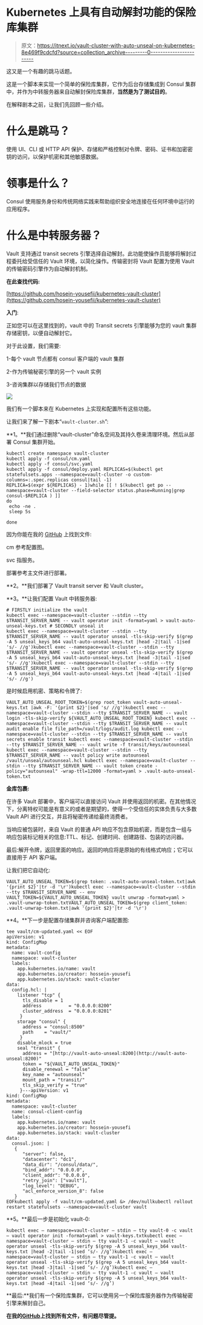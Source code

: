 # Kubernetes 上具有自动解封功能的保险库集群

> 原文：<https://itnext.io/vault-cluster-with-auto-unseal-on-kubernetes-8e469f9cdcfd?source=collection_archive---------0----------------------->

这又是一个有趣的跳马话题。

这是一个脚本来实现一个简单的保险库集群，它作为后台存储集成到 Consul 集群中，并作为中转服务器来自动解封保险库集群，**当然是为了测试目的**。

在解释剧本之前，让我们先回顾一些介绍。

# 什么是跳马？

使用 UI、CLI 或 HTTP API 保护、存储和严格控制对令牌、密码、证书和加密密钥的访问，以保护机密和其他敏感数据。

# 领事是什么？

Consul 使用服务身份和传统网络实践来帮助组织安全地连接在任何环境中运行的应用程序。

# 什么是中转服务器？

Vault 支持通过 transit secrets 引擎选择自动解封。此功能使操作员能够将解封过程委托给受信任的 Vault 环境，以简化操作。传输密封将 Vault 配置为使用 Vault 的传输密码引擎作为自动解封机制。

**在此查找代码:**

[https://github.com/hosein-yousefii/kubernetes-vault-cluster](https://github.com/hosein-yousefii/kubernetes-vault-cluster)

**入门**:

正如您可以在这里找到的，vault 中的 Transit secrets 引擎能够为您的 vault 集群存储密钥，以便自动解封它。

对于此设置，我们需要:

1-每个 vault 节点都有 consul 客户端的 vault 集群

2-作为传输秘密引擎的另一个 vault 实例

3-咨询集群以存储我们节点的数据

![](img/a826211906c0c6d582b7a445580e3d0f.png)

我们有一个脚本来在 Kubernetes 上实现和配置所有这些功能。

让我们来了解一下剧本“`vault-cluster.sh`”:

**1。**我们通过删除“vault-cluster”命名空间及其持久卷来清理环境。然后从部署 Consul 集群开始。

```
kubectl create namespace vault-cluster 
kubectl apply -f consul/cm.yaml 
kubectl apply -f consul/svc.yaml 
kubectl apply -f consul/deploy.yaml REPLICAS=$(kubectl get statefulsets.apps --namespace=vault-cluster -o custom-columns=:.spec.replicas consul|tail -1)
REPLICA=$(expr ${REPLICAS} - 1)while [[ ! $(kubectl get po --namespace=vault-cluster --field-selector status.phase=Running|grep consul-$REPLICA ) ]]
do 
 echo -ne .
 sleep 5s

done
```

因为你能在我的 [GitHub](https://github.com/hosein-yousefii/kubernetes-vault-cluster) 上找到文件:

cm 参考配置图。

svc 指服务。

部署参考主文件进行部署。

**2。**我们部署了 Vault transit server 和 Vault cluster。

**3。**让我们配置 Vault 中转服务器:

```
# FIRSTLY initialize the vault 
kubectl exec --namespace=vault-cluster --stdin --tty $TRANSIT_SERVER_NAME -- vault operator init -format=yaml > vault-auto-unseal-keys.txt # SECONDLY unseal it                                                       
kubectl exec --namespace=vault-cluster --stdin --tty $TRANSIT_SERVER_NAME -- vault operator unseal -tls-skip-verify $(grep -A 5 unseal_keys_b64 vault-auto-unseal-keys.txt |head -2|tail -1|sed 's/- //g')kubectl exec --namespace=vault-cluster --stdin --tty $TRANSIT_SERVER_NAME -- vault operator unseal -tls-skip-verify $(grep -A 5 unseal_keys_b64 vault-auto-unseal-keys.txt |head -3|tail -1|sed 's/- //g')kubectl exec --namespace=vault-cluster --stdin --tty $TRANSIT_SERVER_NAME -- vault operator unseal -tls-skip-verify $(grep -A 5 unseal_keys_b64 vault-auto-unseal-keys.txt |head -4|tail -1|sed 's/- //g')
```

是时候启用机密、策略和令牌了:

```
VAULT_AUTO_UNSEAL_ROOT_TOKEN=$(grep root_token vault-auto-unseal-keys.txt |awk -F: '{print $2}'|sed 's/ //g')kubectl exec --namespace=vault-cluster --stdin --tty $TRANSIT_SERVER_NAME -- vault login -tls-skip-verify ${VAULT_AUTO_UNSEAL_ROOT_TOKEN} kubectl exec --namespace=vault-cluster --stdin --tty $TRANSIT_SERVER_NAME -- vault audit enable file file_path=/vault/logs/audit.log kubectl exec --namespace=vault-cluster --stdin --tty $TRANSIT_SERVER_NAME -- vault secrets enable transit kubectl exec --namespace=vault-cluster --stdin --tty $TRANSIT_SERVER_NAME -- vault write -f transit/keys/autounseal kubectl exec --namespace=vault-cluster --stdin --tty $TRANSIT_SERVER_NAME -- vault policy write autounseal /vault/unseal/autounseal.hcl kubectl exec --namespace=vault-cluster --stdin --tty $TRANSIT_SERVER_NAME -- vault token create -policy="autounseal" -wrap-ttl=12000 -format=yaml > .vault-auto-unseal-token.txt
```

**金库包裹:**

在许多 Vault 部署中，客户端可以直接访问 Vault 并使用返回的机密。在其他情况下，分离特权可能是有意义的或者是期望的，使得一个受信任的实体负责与大多数 Vault API 进行交互，并且将秘密传递给最终消费者。

当响应被包装时，来自 Vault 的普通 API 响应不包含原始机密，而是包含一组与响应包装标记相关的信息:TTL、标记、创建时间、创建路径、包装的访问器。

最后:解开令牌，返回里面的响应。返回的响应将是原始的有线格式响应；它可以直接用于 API 客户端。

让我们把它自动化:

```
VAULT_AUTO_UNSEAL_TOKEN=$(grep token: .vault-auto-unseal-token.txt|awk '{print $2}'|tr -d '\r')kubectl exec --namespace=vault-cluster --stdin --tty $TRANSIT_SERVER_NAME -- env VAULT_TOKEN=${VAULT_AUTO_UNSEAL_TOKEN} vault unwrap -format=yaml > .vault-unwrap-token.txtVAULT_AUTO_UNSEAL_TOKEN=$(grep client_token: .vault-unwrap-token.txt|awk '{print $2}'|tr -d '\r')
```

**4。**下一步是配置存储集群并咨询客户端配置图:

```
tee vault/cm-updated.yaml << EOF
apiVersion: v1
kind: ConfigMap
metadata:
  name: vault-config
  namespace: vault-cluster
  labels:
    app.kubernetes.io/name: vault
    app.kubernetes.io/creator: hossein-yousefi
    app.kubernetes.io/stack: vault-cluster
data:
  config.hcl: |
    listener "tcp" {
      tls_disable = 1
      address          = "0.0.0.0:8200"
      cluster_address  = "0.0.0.0:8201"   
     }
    storage "consul" {
      address = "consul:8500"
      path    = "vault/"
     }
    disable_mlock = true
    seal "transit" {
      address = "[http://vault-auto-unseal:8200](http://vault-auto-unseal:8200)"
      token = "${VAULT_AUTO_UNSEAL_TOKEN}"
      disable_renewal = "false"
      key_name = "autounseal"
      mount_path = "transit/"
      tls_skip_verify = "true"
     }---apiVersion: v1
kind: ConfigMap
metadata:
  namespace: vault-cluster
  name: consul-client-config
  labels:
    app.kubernetes.io/name: vault
    app.kubernetes.io/creator: hossein-yousefi
    app.kubernetes.io/stack: vault-cluster
data:
  consul.json: |
   {
      "server": false,
      "datacenter": "dc1",
      "data_dir": "/consul/data/",
      "bind_addr": "0.0.0.0",
      "client_addr": "0.0.0.0",
      "retry_join": ["vault"],
      "log_level": "DEBUG",
      "acl_enforce_version_8": false
   } 
EOFkubectl apply -f vault/cm-updated.yaml &> /dev/nullkubectl rollout restart statefulsets --namespace=vault-cluster vault
```

**5。**最后一步是初始化 vault-0:

```
kubectl exec — namespace=vault-cluster — stdin — tty vault-0 -c vault — vault operator init -format=yaml > vault-keys.txtkubectl exec — namespace=vault-cluster — stdin — tty vault-1 -c vault — vault operator unseal -tls-skip-verify $(grep -A 5 unseal_keys_b64 vault-keys.txt |head -2|tail -1|sed ‘s/- //g’)kubectl exec — namespace=vault-cluster — stdin — tty vault-1 -c vault — vault operator unseal -tls-skip-verify $(grep -A 5 unseal_keys_b64 vault-keys.txt |head -3|tail -1|sed ‘s/- //g’)kubectl exec — namespace=vault-cluster — stdin — tty vault-1 -c vault — vault operator unseal -tls-skip-verify $(grep -A 5 unseal_keys_b64 vault-keys.txt |head -4|tail -1|sed ‘s/- //g’)
```

**最后:**我们有一个保险库集群，它可以使用另一个保险库服务器作为传输秘密引擎来解封自己。

**在我的**[**GitHub**](https://github.com/hosein-yousefii/kubernetes-vault-cluster)**上找到所有文件，有问题尽管提。**